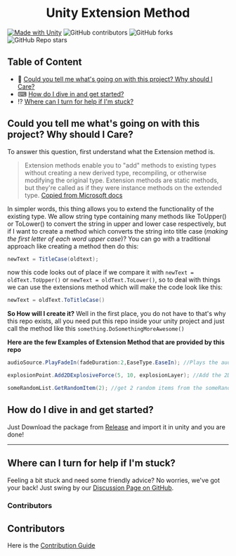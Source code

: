 <h1 align = "center">Unity Extension Method</h1>

[![Made with Unity](https://img.shields.io/badge/Made%20with-Unity-57b9d3.svg?style=flat&logo=unity)](https://unity3d.com) ![GitHub contributors](https://img.shields.io/github/contributors/fallenblood7080/Unity-Extension-Method) ![GitHub forks](https://img.shields.io/github/forks/fallenblood7080/Unity-Extension-Method) ![GitHub Repo stars](https://img.shields.io/github/stars/fallenblood7080/Unity-Extension-Method)





## Table of Content

 - 📃 [Could you tell me what's going on with this project? Why should I Care?](#Could-you-tell-me-whats-going-on-with-this-project-Why-should-I-Care)
 - ⌨ [How do I dive in and get started?](#how-do-i-dive-in-and-get-started)
 - ⁉ [Where can I turn for help if I'm stuck?](#where-can-i-turn-for-help-if-im-stuck)
 




## Could you tell me what's going on with this project? Why should I Care?

To answer this question, first understand what the Extension method is.

> Extension methods enable you to "add" methods to existing types
> without creating a new derived type, recompiling, or otherwise
> modifying the original type. Extension methods are static methods, but
> they're called as if they were instance methods on the extended type.
> [Copied from Microsoft docs](https://learn.microsoft.com/en-us/dotnet/csharp/programming-guide/classes-and-structs/extension-methods)

In simpler words, this thing allows you to extend the functionality of the existing type.
We allow string type containing many methods like ToUpper() or ToLower() to convert the string in upper and lower case respectively, but if I want to create a method which converts the string into title case (*making the first letter of each word upper case*)?
You can go with a traditional approach like creating a method then do this: 
```cs
newText = TitleCase(oldtext);
```
now this code looks out of place if we compare it with `newText = oldText.ToUpper()` or `newText = oldText.ToLower()`, so to deal with things we can use the extensions method which will make the code look like this:
```cs
newText = oldText.ToTitleCase()
```



**So How will I create it?**
Well in the first place, you do not have to that's why this repo exists, all you need put this repo inside your unity project and just call the method like this `something.DoSomethingMoreAwesome()`

**Here are the few Examples of Extension Method that are provided by this repo**
```cs
audioSource.PlayFadeIn(fadeDuration:2,EaseType.EaseIn); //Plays the audio with 2 sec fade in with ease in effect.
```
```cs
explosionPoint.Add2DExplosiveForce(5, 10, explosionLayer); //Add the 2D Explosion Force of 10 unit force with the radius of 5 units which will impact the object in explosionLayer at explosionPoint(Vector2)
```

```cs
someRandomList.GetRandomItem(2); //get 2 random items from the someRandomList
```

## How do I dive in and get started?
Just Download the package from [Release](https://github.com/fallenblood7080/Unity-Extension-Method/releases) and import it in unity and you are done! 
________________

## Where can I turn for help if I'm stuck?
Feeling a bit stuck and need some friendly advice? No worries, we've got your back! Just swing by our [Discussion Page on GitHub](https://github.com/fallenblood7080/Unity-Extension-Method/discussions).

### Contributors
## Contributors

<!-- readme: collaborators,contributors -start -->

<!-- readme: collaborators,contributors -end -->

Here is the [Contribution Guide](https://github.com/fallenblood7080/Unity-Extension-Method/wiki/Contributions)
